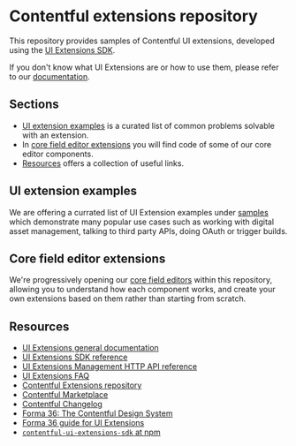 # Contentful extensions repository

This repository provides samples of Contentful UI extensions, developed using the [UI Extensions SDK](https://www.contentful.com/developers/docs/extensibility/ui-extensions/sdk-reference/). 

If you don't know what UI Extensions are or how to use them, please refer to our [documentation](https://www.contentful.com/developers/docs/extensibility/ui-extensions/).

## Sections
- [UI extension examples](#ui-extension-examples) is a curated list of common problems solvable with an extension.
- In [core field editor extensions](#core-field-editor-extensions) you will find code of some of our core editor components.
- [Resources](#resources) offers a collection of useful links.

## UI extension examples

We are offering a currated list of UI Extension examples under [samples](./samples) which demonstrate many popular use cases such as working with digital asset management, talking to third party APIs, doing OAuth or trigger builds.

## Core field editor extensions

We're progressively opening our [core field editors](./core-field-editors) within this repository, allowing you to understand how each component works, and create your own extensions based on them rather than starting from scratch.

## Resources

- [UI Extensions general documentation](https://www.contentful.com/developers/docs/extensibility/ui-extensions/)
- [UI Extensions SDK reference](https://www.contentful.com/developers/docs/extensibility/ui-extensions/sdk-reference/)
- [UI Extensions Management HTTP API reference](https://www.contentful.com/developers/docs/references/content-management-api/#/reference/ui-extensions)
- [UI Extensions FAQ](https://www.contentful.com/developers/docs/extensibility/ui-extensions/faq/)
- [Contentful Extensions repository](https://github.com/contentful/extensions)
- [Contentful Marketplace](https://www.contentful.com/developers/marketplace/)
- [Contentful Changelog](https://www.contentful.com/developers/changelog/)
- [Forma 36: The Contentful Design System](https://f36.contentful.com/)
- [Forma 36 guide for UI Extensions](https://www.contentful.com/developers/docs/extensibility/ui-extensions/component-library/)
- [`contentful-ui-extensions-sdk` at npm](https://www.npmjs.com/package/contentful-ui-extensions-sdk)
